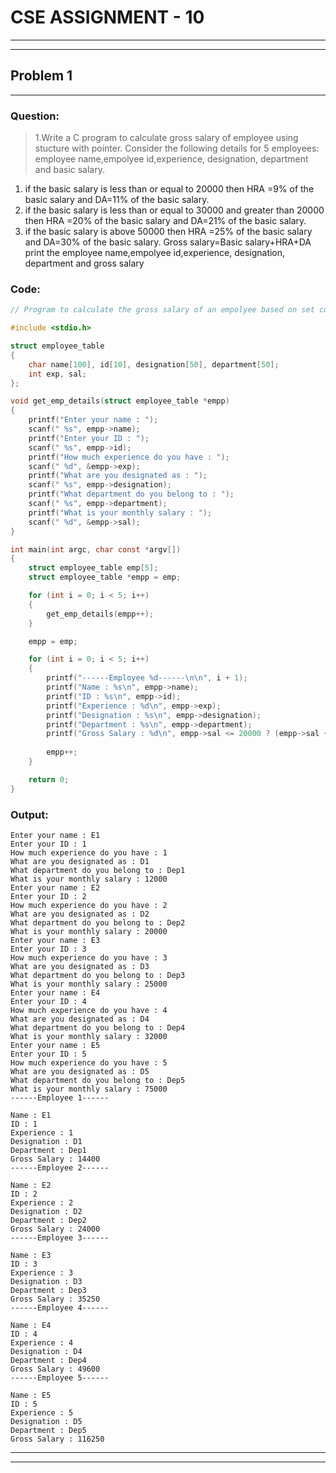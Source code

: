 # CSE ASSIGNMENT - 10

---
---

## Problem 1

---

### Question:

> 1.Write a C program to calculate gross salary of employee using stucture with pointer.
Consider the following details for 5 employees:
employee name,empolyee id,experience, designation, department and basic salary.
1. if the basic salary is less than or equal to 20000 then HRA =9% of the basic salary and 
DA=11% of the basic salary.
2. if the basic salary is less than or equal to 30000 and greater than 20000 then 
HRA =20% of the basic salary and DA=21% of the basic salary. 
3. if the basic salary is above 50000 then HRA =25% of the basic salary and 
DA=30% of the basic salary.
Gross salary=Basic salary+HRA+DA
print the employee name,empolyee id,experience, designation, department and gross salary

### Code:

```c
// Program to calculate the gross salary of an empolyee based on set constraints

#include <stdio.h>

struct employee_table
{
    char name[100], id[10], designation[50], department[50];
    int exp, sal;
};

void get_emp_details(struct employee_table *empp)
{
    printf("Enter your name : ");
    scanf(" %s", empp->name);
    printf("Enter your ID : ");
    scanf(" %s", empp->id);
    printf("How much experience do you have : ");
    scanf(" %d", &empp->exp);
    printf("What are you designated as : ");
    scanf(" %s", empp->designation);
    printf("What department do you belong to : ");
    scanf(" %s", empp->department);
    printf("What is your monthly salary : ");
    scanf(" %d", &empp->sal);
}

int main(int argc, char const *argv[])
{
    struct employee_table emp[5];
    struct employee_table *empp = emp;

    for (int i = 0; i < 5; i++)
    {
        get_emp_details(empp++);
    }

    empp = emp;

    for (int i = 0; i < 5; i++)
    {
        printf("------Employee %d------\n\n", i + 1);
        printf("Name : %s\n", empp->name);
        printf("ID : %s\n", empp->id);
        printf("Experience : %d\n", empp->exp);
        printf("Designation : %s\n", empp->designation);
        printf("Department : %s\n", empp->department);
        printf("Gross Salary : %d\n", empp->sal <= 20000 ? (empp->sal + (9 * (empp->sal / 100)) + (11 * (empp->sal / 100))) : empp->sal <= 30000 ? (empp->sal + (20 * (empp->sal / 100)) + (21 * (empp->sal / 100)))
                                                                                                                                                 : (empp->sal + (25 * (empp->sal / 100)) + (30 * (empp->sal / 100))));
        empp++;
    }

    return 0;
}

```

### Output:

```
Enter your name : E1
Enter your ID : 1
How much experience do you have : 1
What are you designated as : D1
What department do you belong to : Dep1
What is your monthly salary : 12000
Enter your name : E2
Enter your ID : 2
How much experience do you have : 2
What are you designated as : D2
What department do you belong to : Dep2
What is your monthly salary : 20000
Enter your name : E3
Enter your ID : 3
How much experience do you have : 3
What are you designated as : D3
What department do you belong to : Dep3
What is your monthly salary : 25000
Enter your name : E4
Enter your ID : 4
How much experience do you have : 4
What are you designated as : D4
What department do you belong to : Dep4
What is your monthly salary : 32000 
Enter your name : E5
Enter your ID : 5
How much experience do you have : 5
What are you designated as : D5
What department do you belong to : Dep5
What is your monthly salary : 75000
------Employee 1------

Name : E1
ID : 1
Experience : 1
Designation : D1
Department : Dep1
Gross Salary : 14400
------Employee 2------

Name : E2
ID : 2
Experience : 2
Designation : D2
Department : Dep2
Gross Salary : 24000
------Employee 3------

Name : E3
ID : 3
Experience : 3
Designation : D3
Department : Dep3
Gross Salary : 35250
------Employee 4------

Name : E4
ID : 4
Experience : 4
Designation : D4
Department : Dep4
Gross Salary : 49600
------Employee 5------

Name : E5
ID : 5
Experience : 5
Designation : D5
Department : Dep5
Gross Salary : 116250
```

---
---
